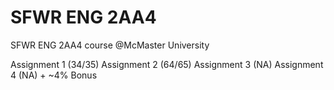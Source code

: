 # SFWR ENG 2AA4
SFWR ENG 2AA4 course @McMaster University

Assignment 1 (34/35)
Assignment 2 (64/65)
Assignment 3 (NA)
Assignment 4 (NA) + ~4% Bonus 
